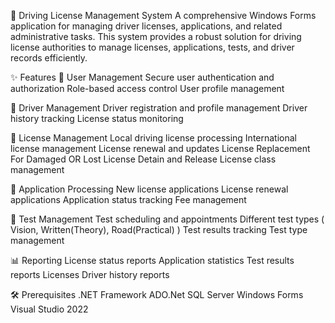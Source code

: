 🚗 Driving License Management System
A comprehensive Windows Forms application for managing driver licenses, applications, and related administrative tasks.
This system provides a robust solution for driving license authorities to manage licenses, applications, tests, and driver records efficiently.

✨ Features
👤 User Management
Secure user authentication and authorization 
Role-based access control
User profile management

👥 Driver Management
Driver registration and profile management
Driver history tracking
License status monitoring

🪪 License Management
Local driving license processing
International license management
License renewal and updates
License Replacement For Damaged OR Lost
License Detain and Release
License class management

📄 Application Processing
New license applications
License renewal applications
Application status tracking
Fee management

🧪 Test Management
Test scheduling and appointments
Different test types ( Vision, Written(Theory), Road(Practical) )
Test results tracking
Test type management

📊 Reporting
License status reports
Application statistics
Test results reports
Licenses Driver history reports

🛠️ Prerequisites
.NET Framework
ADO.Net
SQL Server
Windows Forms
Visual Studio 2022
